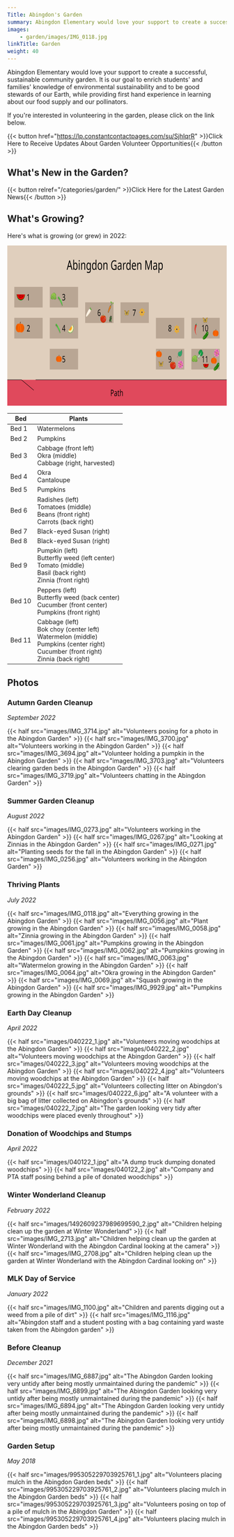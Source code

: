```yaml
---
Title: Abingdon's Garden
summary: Abingdon Elementary would love your support to create a successful, sustainable community garden.
images:
    - garden/images/IMG_0118.jpg
linkTitle: Garden
weight: 40
---
```


Abingdon Elementary would love your support to create a successful, sustainable community garden.  It is our goal to enrich students' and families' knowledge of environmental sustainability and to be good stewards of our Earth, while providing first hand experience in learning about our food supply and our pollinators.

If you're interested in volunteering in the garden, please click on the link below.

{{< button href="https://lp.constantcontactpages.com/su/SjhlqrR" >}}Click Here to Receive Updates About Garden Volunteer Opportunities{{< /button >}}

## What's New in the Garden?

{{< button relref="/categories/garden/" >}}Click Here for the Latest Garden News{{< /button >}}

## What's Growing?

Here's what is growing (or grew) in 2022:

<a href="images/garden-map.svg"><img src="images/garden-map.svg" width="736" height="368" alt="Garden Map"></a>

| Bed    | Plants |
| ------ | ------ |
| Bed 1  | Watermelons |
| Bed 2  | Pumpkins |
| Bed 3  | Cabbage (front left)<br>Okra (middle)<br>Cabbage (right, harvested) |
| Bed 4  | Okra<br>Cantaloupe |
| Bed 5  | Pumpkins |
| Bed 6  | Radishes (left)<br>Tomatoes (middle)<br>Beans (front right)<br>Carrots (back right) |
| Bed 7  | Black-eyed Susan (right) |
| Bed 8  | Black-eyed Susan (right) |
| Bed 9  | Pumpkin (left)<br>Butterfly weed (left center)<br>Tomato (middle)<br>Basil (back right)<br>Zinnia (front right) |
| Bed 10 | Peppers (left)<br>Butterfly weed (back center)<br>Cucumber (front center)<br>Pumpkins (front right) |
| Bed 11 | Cabbage (left)<br>Bok choy (center left)<br>Watermelon (middle)<br>Pumpkins (center right)<br>Cucumber (front right)<br>Zinnia (back right) |

## Photos

### Autumn Garden Cleanup
*September 2022*

{{< half src="images/IMG_3714.jpg" alt="Volunteers posing for a photo in the Abingdon Garden" >}}
{{< half src="images/IMG_3700.jpg" alt="Volunteers working in the Abingdon Garden" >}}
{{< half src="images/IMG_3694.jpg" alt="Volunteer holding a pumpkin in the Abingdon Garden" >}}
{{< half src="images/IMG_3703.jpg" alt="Volunteers clearing garden beds in the Abingdon Garden" >}}
{{< half src="images/IMG_3719.jpg" alt="Volunteers chatting in the Abingdon Garden" >}}

### Summer Garden Cleanup
*August 2022*

{{< half src="images/IMG_0273.jpg" alt="Volunteers working in the Abingdon Garden" >}}
{{< half src="images/IMG_0267.jpg" alt="Looking at Zinnias in the Abingdon Garden" >}}
{{< half src="images/IMG_0271.jpg" alt="Planting seeds for the fall in the Abingdon Garden" >}}
{{< half src="images/IMG_0256.jpg" alt="Volunteers working in the Abingdon Garden" >}}

### Thriving Plants
*July 2022*

{{< half src="images/IMG_0118.jpg" alt="Everything growing in the Abingdon Garden" >}}
{{< half src="images/IMG_0056.jpg" alt="Plant growing in the Abingdon Garden" >}}
{{< half src="images/IMG_0058.jpg" alt="Zinnia growing in the Abingdon Garden" >}}
{{< half src="images/IMG_0061.jpg" alt="Pumpkins growing in the Abingdon Garden" >}}
{{< half src="images/IMG_0062.jpg" alt="Pumpkins growing in the Abingdon Garden" >}}
{{< half src="images/IMG_0063.jpg" alt="Watermelon growing in the Abingdon Garden" >}}
{{< half src="images/IMG_0064.jpg" alt="Okra growing in the Abingdon Garden" >}}
{{< half src="images/IMG_0069.jpg" alt="Squash growing in the Abingdon Garden" >}}
{{< half src="images/IMG_9929.jpg" alt="Pumpkins growing in the Abingdon Garden" >}}

### Earth Day Cleanup
*April 2022*

{{< half src="images/040222_1.jpg" alt="Volunteers moving woodchips at the Abingdon Garden" >}}
{{< half src="images/040222_2.jpg" alt="Volunteers moving woodchips at the Abingdon Garden" >}}
{{< half src="images/040222_3.jpg" alt="Volunteers moving woodchips at the Abingdon Garden" >}}
{{< half src="images/040222_4.jpg" alt="Volunteers moving woodchips at the Abingdon Garden" >}}
{{< half src="images/040222_5.jpg" alt="Volunteers collecting litter on Abingdon's grounds" >}}
{{< half src="images/040222_6.jpg" alt="A volunteer with a big bag of litter collected on Abingdon's grounds" >}}
{{< half src="images/040222_7.jpg" alt="The garden looking very tidy after woodchips were placed evenly throughout" >}}

### Donation of Woodchips and Stumps
*April 2022*

{{< half src="images/040122_1.jpg" alt="A dump truck dumping donated woodchips" >}}
{{< half src="images/040122_2.jpg" alt="Company and PTA staff posing behind a pile of donated woodchips" >}}

### Winter Wonderland Cleanup
*February 2022*

{{< half src="images/1492609237989699590_2.jpg" alt="Children helping clean up the garden at Winter Wonderland" >}}
{{< half src="images/IMG_2713.jpg" alt="Children helping clean up the garden at Winter Wonderland with the Abingdon Cardinal looking at the camera" >}}
{{< half src="images/IMG_2708.jpg" alt="Children helping clean up the garden at Winter Wonderland with the Abingdon Cardinal looking on" >}}

### MLK Day of Service
*January 2022*

{{< half src="images/IMG_1100.jpg" alt="Children and parents digging out a weed from a pile of dirt" >}}
{{< half src="images/IMG_1116.jpg" alt="Abingdon staff and a student posting with a bag containing yard waste taken from the Abingdon garden" >}}

### Before Cleanup
*December 2021*

{{< half src="images/IMG_6887.jpg" alt="The Abingdon Garden looking very untidy after being mostly unmaintained during the pandemic" >}}
{{< half src="images/IMG_6899.jpg" alt="The Abingdon Garden looking very untidy after being mostly unmaintained during the pandemic" >}}
{{< half src="images/IMG_6894.jpg" alt="The Abingdon Garden looking very untidy after being mostly unmaintained during the pandemic" >}}
{{< half src="images/IMG_6898.jpg" alt="The Abingdon Garden looking very untidy after being mostly unmaintained during the pandemic" >}}

### Garden Setup
*May 2018*

{{< half src="images/995305229703925761_1.jpg" alt="Volunteers placing mulch in the Abingdon Garden beds" >}}
{{< half src="images/995305229703925761_2.jpg" alt="Volunteers placing mulch in the Abingdon Garden beds" >}}
{{< half src="images/995305229703925761_3.jpg" alt="Volunteers posing on top of a pile of mulch in the Abingdon Garden" >}}
{{< half src="images/995305229703925761_4.jpg" alt="Volunteers placing mulch in the Abingdon Garden beds" >}}